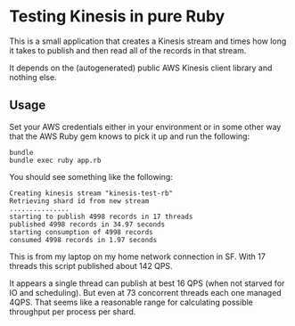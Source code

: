 # Testing Kinesis in pure Ruby

This is a small application that creates a Kinesis stream and times how long it takes to publish and then read all of the records in that stream.

It depends on the (autogenerated) public AWS Kinesis client library and nothing else.

## Usage

Set your AWS credentials either in your environment or in some other way that the AWS Ruby gem knows to pick it up and run the following:

    bundle
    bundle exec ruby app.rb


You should see something like the following:

    Creating kinesis stream "kinesis-test-rb"
    Retrieving shard id from new stream
    ...............
    starting to publish 4998 records in 17 threads
    published 4998 records in 34.97 seconds
    starting consumption of 4998 records
    consumed 4998 records in 1.97 seconds

This is from my laptop on my home network connection in SF. With 17 threads this script published about 142 QPS.

It appears a single thread can publish at best 16 QPS (when not starved for IO and scheduling). But even at 73 concorrent threads each one managed 4QPS. That seems like a reasonable range for calculating possible throughput per process per shard.
